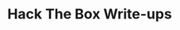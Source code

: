 ---
sitemap: false
title: Hack The Box Write-ups
layout: collection
permalink: /htbwriteups/
collection: htbwriteups
entries_layout: grid
classes: wide
---